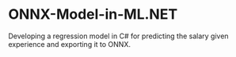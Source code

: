 # ONNX-Model-in-ML.NET
Developing a regression model in C# for predicting the salary given experience and exporting it to ONNX. 
